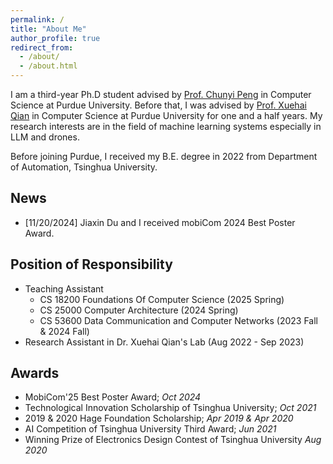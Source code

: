 ```yaml
---
permalink: /
title: "About Me"
author_profile: true
redirect_from: 
  - /about/
  - /about.html
---
```


I am a third-year Ph.D student advised by [Prof. Chunyi Peng](https://www.cs.purdue.edu/homes/chunyi/) in Computer Science at Purdue University. Before that, I was advised by [Prof. Xuehai Qian](https://hpc.cs.tsinghua.edu.cn/en/info/1537/2730.htm) in Computer Science at Purdue University for one and a half years. My research interests are in the field of machine learning systems especially in LLM and drones.

Before joining Purdue, I received my B.E. degree in 2022 from Department of Automation, Tsinghua University.

## News
- [11/20/2024] Jiaxin Du and I received mobiCom 2024 Best Poster Award.

## Position of Responsibility
- Teaching Assistant
	- CS 18200 Foundations Of Computer Science (2025 Spring)
	- CS 25000 Computer Architecture  (2024 Spring)
	- CS 53600 Data Communication and Computer Networks  (2023 Fall & 2024 Fall)
- Research Assistant in Dr. Xuehai Qian's Lab  (Aug 2022 - Sep 2023)

## Awards
- MobiCom'25 Best Poster Award;   _Oct 2024_
- Technological Innovation Scholarship of Tsinghua University;   _Oct 2021_
- 2019 & 2020 Hage Foundation Scholarship;   _Apr 2019 & Apr 2020_
- AI Competition of Tsinghua University Third Award;  _Jun 2021_
- Winning Prize of Electronics Design Contest of Tsinghua University  _Aug 2020_
